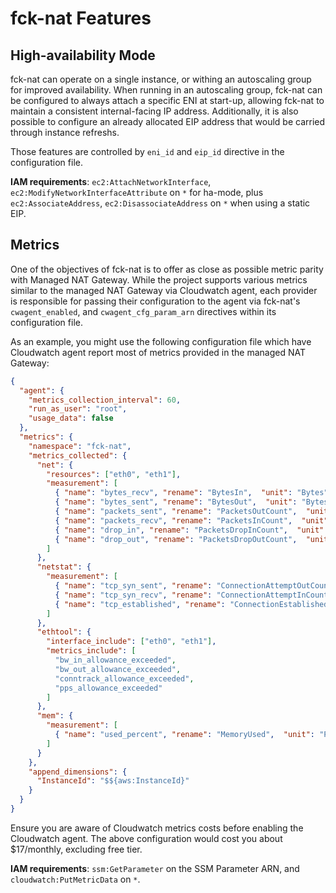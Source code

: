# fck-nat Features

## High-availability Mode

fck-nat can operate on a single instance, or withing an autoscaling group for improved availability. When running in an
autoscaling group, fck-nat can be configured to always attach a specific ENI at start-up, allowing fck-nat to maintain
a consistent internal-facing IP address. Additionally, it is also possible to configure an already allocated EIP address
that would be carried through instance refreshs.

Those features are controlled by `eni_id` and `eip_id` directive in the configuration file.  

**IAM requirements**: `ec2:AttachNetworkInterface`, `ec2:ModifyNetworkInterfaceAttribute` on `*` for ha-mode, plus
`ec2:AssociateAddress`, `ec2:DisassociateAddress` on `*` when using a static EIP.

## Metrics

One of the objectives of fck-nat is to offer as close as possible metric parity with Managed NAT Gateway. While the
project supports various metrics similar to the managed NAT Gateway via Cloudwatch agent, each provider is responsible
for passing their configuration to the agent via fck-nat's `cwagent_enabled`, and `cwagent_cfg_param_arn` directives
within its configuration file.

As an example, you might use the following configuration file which have Cloudwatch agent report most of metrics
provided in the managed NAT Gateway:

``` json
{
  "agent": {
    "metrics_collection_interval": 60,
    "run_as_user": "root",
    "usage_data": false
  },
  "metrics": {
    "namespace": "fck-nat",
    "metrics_collected": {
      "net": {
        "resources": ["eth0", "eth1"],
        "measurement": [
          { "name": "bytes_recv", "rename": "BytesIn",  "unit": "Bytes" },
          { "name": "bytes_sent", "rename": "BytesOut",  "unit": "Bytes" },
          { "name": "packets_sent", "rename": "PacketsOutCount",  "unit": "Count" },
          { "name": "packets_recv", "rename": "PacketsInCount",  "unit": "Count" },
          { "name": "drop_in", "rename": "PacketsDropInCount",  "unit": "Count" },
          { "name": "drop_out", "rename": "PacketsDropOutCount",  "unit": "Count" }
        ]
      },
      "netstat": {
        "measurement": [
          { "name": "tcp_syn_sent", "rename": "ConnectionAttemptOutCount",  "unit": "Count" },
          { "name": "tcp_syn_recv", "rename": "ConnectionAttemptInCount",  "unit": "Count" },
          { "name": "tcp_established", "rename": "ConnectionEstablishedCount",  "unit": "Count" }
        ]
      },
      "ethtool": {
        "interface_include": ["eth0", "eth1"],
        "metrics_include": [
          "bw_in_allowance_exceeded",
          "bw_out_allowance_exceeded",
          "conntrack_allowance_exceeded",
          "pps_allowance_exceeded"
        ]
      },
      "mem": {
        "measurement": [
          { "name": "used_percent", "rename": "MemoryUsed",  "unit": "Percent" }
        ]
      }
    },
    "append_dimensions": {
      "InstanceId": "$${aws:InstanceId}"
    }
  }
}
```

Ensure you are aware of Cloudwatch metrics costs before enabling the Cloudwatch agent. The above configuration would
cost you about $17/monthly, excluding free tier.  

**IAM requirements**: `ssm:GetParameter` on the SSM Parameter ARN, and `cloudwatch:PutMetricData` on `*`.